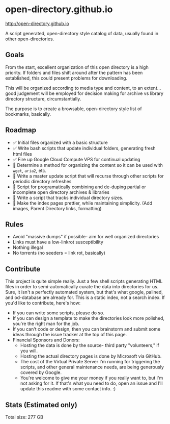 

# open-directory.github.io
http://open-directory.github.io

A script generated, open-directory style catalog of data, usually found in other open-directories.


## Goals
From the start, excellent organization of this open directory is a high priority. If folders and files shift around after the pattern has been established, this could present problems for downloading.

This will be organized according to media type and content, to an extent... good judgement will be employed for decision making for archive vs library directory structure, circumstantially.

The purpose is to create a browsable, open-directory style list of bookmarks, basically.



## Roadmap
* :white_check_mark: Initial files organized with a basic structure
* :white_check_mark: Write bash scripts that update individual folders, generating fresh html files
* :white_check_mark: Fire up Google Cloud Compute VPS for continual updating
* :black_square_button: Determine a method for organizing the content so it can be used with `wget`, `aria2`, etc.
* :black_square_button: Write a master update script that will recurse through other scripts for periodic directory refreshes
* :black_square_button: Script for programatically combining and de-duping partial or incomplete open directory archives & libraries
* :black_square_button: Write a script that tracks individual directory sizes.
* :black_square_button: Make the index pages prettier, while maintaining simplicity. (Add images, Parent Directory links, formatting)


## Rules
* Avoid "massive dumps" if possible- aim for well organized directories
* Links must have a low-linkrot susceptibility
* Nothing illegal
* No torrents (no seeders = link rot, basically)

## Contribute
This project is quite simple really. Just a few shell scripts generating HTML files in order to semi-automatically curate the data into directories for us. Sure, it isn't a perfectly automated system, but that's what google, palined, and od-database are already for. This is a static index, not a search index. If you'd like to contribute, here's how:

* If you can write some scripts, please do so.
* If you can design a template to make the directories look more polished, you're the right man for the job.
* If you can't code or design, then you can brainstorm and submit some ideas through the issue tracker at the top of this page.
* Financial Sponsors and Donors:
  * Hosting the data is done by the source- third party "volunteers," if you will.
  * Hosting the actual directory pages is done by Microsoft via GitHub.
  * The cost of the Virtual Private Server I'm running for triggering the scripts, and other general maintenance needs, are being generously covered by Google.
  * You're welcome to give me your money if you really want to, but I'm not asking for it. If that's what you need to do, open an issue and I'll update this readme with some contact info. :)


## Stats (Estimated only)
Total size: 277 GB
